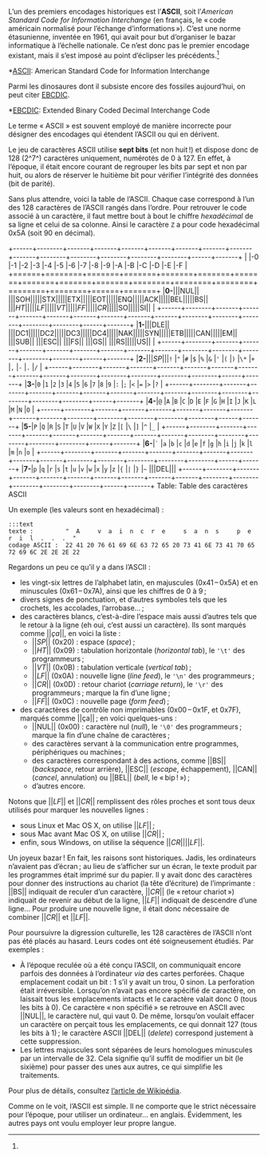 L’un des premiers encodages historiques est l’**ASCII**, soit l’_American
Standard Code for Information Interchange_ (en français, le « code américain
normalisé pour l’échange d’informations »). C’est une norme étasunienne,
inventée en 1961, qui avait pour but d’organiser le bazar informatique à
l’échelle nationale. Ce n’est donc pas le premier encodage existant, mais il
s’est imposé au point d’éclipser les précédents.[^EBCDIC]

*[ASCII]: American Standard Code for Information Interchange

[^EBCDIC]:
  Parmi les dinosaures dont il subsiste encore des fossiles aujourd’hui, on peut
  citer [EBCDIC][].

*[EBCDIC]: Extended Binary Coded Decimal Interchange Code

[EBCDIC]: https://fr.wikipedia.org/wiki/EBCDIC

Le terme « ASCII » est souvent employé de manière incorrecte pour désigner des
encodages qui étendent l’ASCII ou qui en dérivent.

Le jeu de caractères ASCII utilise **sept bits** (et non huit !) et dispose donc
de 128 (2^7^) caractères uniquement, numérotés de 0 à 127. En effet, à l’époque,
il était encore courant de regrouper les bits par sept et non par huit, ou alors
de réserver le huitième bit pour vérifier l’intégrité des données (bit de
parité).

Sans plus attendre, voici la table de l’ASCII. Chaque case correspond à l’un des
128 caractères de l’ASCII rangés dans l’ordre. Pour retrouver le code associé à
un caractère, il faut mettre bout à bout le chiffre _hexadécimal_ de sa ligne et
celui de sa colonne. Ainsi le caractère `Z` a pour code hexadécimal 0x5A (soit
90 en décimal).

+------+--------+-------+-------+-------+-------+-------+-------+-------+-------+--------+--------+--------+--------+--------+------+-------+
|      |-0      |-1     |-2     |-3     |-4     |-5     |-6     |-7     |-8     |-9      |-A      |-B      |-C      |-D      |-E    |-F     |
+======+========+=======+=======+=======+=======+=======+=======+=======+=======+========+========+========+========+========+======+=======+
|**0-**|||NUL|| |||SOH|||||STX|||||ETX|||||EOT|||||ENQ|||||ACK|||||BEL|||||BS|| |||_HT_|||||_LF_|||||_VT_|||||_FF_|||||_CR_|||||SO|||||SI|| |
+------+--------+-------+-------+-------+-------+-------+-------+-------+-------+--------+--------+--------+--------+--------+------+-------+
|**1-**|||DLE|| |||DC1|||||DC2|||||DC3|||||DC4|||||NAK|||||SYN|||||ETB|||||CAN|||||EM||  |||SUB|| |||ESC|| |||FS||  |||GS||  |||RS|||||US|| |
+------+--------+-------+-------+-------+-------+-------+-------+-------+-------+--------+--------+--------+--------+--------+------+-------+
|**2-**|||_SP_|||`!`    |`"`    |`#`    |`$`    |`%`    |`&`    |`'`    |`(`    |`)`     |`\*`    |`+`     |`,`     |`-`     |`.`   |`/`    |
+------+--------+-------+-------+-------+-------+-------+-------+-------+-------+--------+--------+--------+--------+--------+------+-------+
|**3-**|`0`     |`1`    |`2`    |`3`    |`4`    |`5`    |`6`    |`7`    |`8`    |`9`     |`:`     |`;`     |`<`     |`=`     |`>`   |`?`    |
+------+--------+-------+-------+-------+-------+-------+-------+-------+-------+--------+--------+--------+--------+--------+------+-------+
|**4-**|`@`     |`A`    |`B`    |`C`    |`D`    |`E`    |`F`    |`G`    |`H`    |`I`     |`J`     |`K`     |`L`     |`M`     |`N`   |`O`    |
+------+--------+-------+-------+-------+-------+-------+-------+-------+-------+--------+--------+--------+--------+--------+------+-------+
|**5-**|`P`     |`Q`    |`R`    |`S`    |`T`    |`U`    |`V`    |`W`    |`X`    |`Y`     |`Z`     |`[`     |`\`     |`]`     |`^`   |`_`    |
+------+--------+-------+-------+-------+-------+-------+-------+-------+-------+--------+--------+--------+--------+--------+------+-------+
|**6-**|`` ` `` |`a`    |`b`    |`c`    |`d`    |`e`    |`f`    |`g`    |`h`    |`i`     |`j`     |`k`     |`l`     |`m`     |`n`   |`o`    |
+------+--------+-------+-------+-------+-------+-------+-------+-------+-------+--------+--------+--------+--------+--------+------+-------+
|**7-**|`p`     |`q`    |`r`    |`s`    |`t`    |`u`    |`v`    |`w`    |`x`    |`y`     |`z`     |`{`     |`|`     |`}`     |`~`   |||DEL|||
+------+--------+-------+-------+-------+-------+-------+-------+-------+-------+--------+--------+--------+--------+--------+------+-------+
Table: Table des caractères ASCII

Un exemple (les valeurs sont en hexadécimal) :

    :::text
    texte :         "  A     v  a  i  n  c  r  e     s  a  n  s     p  e  r  i  l  .  .  .  "
    codage ASCII :  22 41 20 76 61 69 6E 63 72 65 20 73 41 6E 73 41 70 65 72 69 6C 2E 2E 2E 22

Regardons un peu ce qu’il y a dans l’ASCII :

-   les vingt-six lettres de l’alphabet latin, en majuscules (0x41 – 0x5A) et en
    minuscules (0x61 – 0x7A), ainsi que les chiffres de 0 à 9 ;
-   divers signes de ponctuation, et d’autres symboles tels que les crochets,
    les accolades, l’arrobase… ;
-   des caractères blancs, c’est-à-dire l’espace mais aussi d’autres tels que le
    retour à la ligne (eh oui, c’est aussi un caractère). Ils sont marqués comme
    ||_ça_||, en voici la liste :
    -   ||_SP_|| (0x20) : espace (_space_) ;
    -   ||_HT_|| (0x09) : tabulation horizontale (_horizontal tab_), le `'\t'`
        des programmeurs ;
    -   ||_VT_|| (0x0B) : tabulation verticale (_vertical tab_) ;
    -   ||_LF_|| (0x0A) : nouvelle ligne (_line feed_), le `'\n'` des
        programmeurs ;
    -   ||_CR_|| (0x0D) : retour chariot (_carriage return_), le `'\r'` des
        programmeurs ; marque la fin d’une ligne ;
    -   ||_FF_|| (0x0C) : nouvelle page (_form feed_) ;
-   des caractères de contrôle non imprimables (0x00 – 0x1F, et 0x7F), marqués
    comme ||ça|| ; en voici quelques-uns :
    -   ||NUL|| (0x00) : caractère nul (_null_), le `'\0'` des programmeurs ;
        marque la fin d’une chaîne de caractères ;
    -   des caractères servant à la communication entre programmes,
        périphériques ou machines ;
    -   des caractères correspondant à des actions, comme ||BS|| (_backspace_,
        retour arrière), ||ESC|| (_escape_, échappement), ||CAN|| (_cancel_,
        annulation) ou ||BEL|| (_bell_, le « bip ! ») ;
    -   d’autres encore.

Notons que ||_LF_|| et ||_CR_|| remplissent des rôles proches et sont tous deux
utilisés pour marquer les nouvelles lignes :

-   sous Linux et Mac OS X, on utilise ||_LF_|| ;
-   sous Mac avant Mac OS X, on utilise ||_CR_|| ;
-   enfin, sous Windows, on utilise la séquence ||_CR_||||_LF_||.

Un joyeux bazar ! En fait, les raisons sont historiques. Jadis, les ordinateurs
n’avaient pas d’écran ; au lieu de s’afficher sur un écran, le texte produit par
les programmes était imprimé sur du papier. Il y avait donc des caractères pour
donner des instructions au chariot (la tête d’écriture) de l’imprimante : ||BS||
indiquait de reculer d’un caractère, ||_CR_|| (le « retour chariot ») indiquait
de revenir au début de la ligne, ||_LF_|| indiquait de descendre d’une ligne…
Pour produire une nouvelle ligne, il était donc nécessaire de combiner ||_CR_||
et ||_LF_||.

Pour poursuivre la digression culturelle, les 128 caractères de l’ASCII n’ont
pas été placés au hasard. Leurs codes ont été soigneusement étudiés. Par
exemples :

-   À l’époque reculée où a été conçu l’ASCII, on communiquait encore parfois
    des données à l’ordinateur _via_ des cartes perforées. Chaque emplacement
    codait un bit : 1 s’il y avait un trou, 0 sinon. La perforation était
    irréversible. Lorsqu’on n’avait pas encore spécifié de caractère, on
    laissait tous les emplacements intacts et le caractère valait donc 0 (tous
    les bits à 0). Ce caractère « non spécifié » se retrouve en ASCII avec
    ||NUL||, le caractère nul, qui vaut 0. De même, lorsqu’on voulait effacer un
    caractère on perçait tous les emplacements, ce qui donnait 127 (tous les
    bits à 1) ; le caractère ASCII ||DEL|| (_delete_) correspond justement à
    cette suppression.
-   Les lettres majuscules sont séparées de leurs homologues minuscules par un
    intervalle de 32. Cela signifie qu’il suffit de modifier un bit (le sixième)
    pour passer des unes aux autres, ce qui simplifie les traitements.

Pour plus de détails, consultez [l’article de Wikipédia][ASCII].

[ASCII]: https://fr.wikipedia.org/wiki/ASCII

Comme on le voit, l’ASCII est simple. Il ne comporte que le strict nécessaire
pour l’époque, pour utiliser un ordinateur… en anglais. Évidemment, les autres
pays ont voulu employer leur propre langue.

